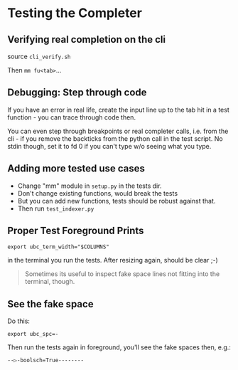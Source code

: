 # Testing the Completer

## Verifying real completion on the cli

source `cli_verify.sh`

Then `mm fu<tab>`...


## Debugging: Step through code

If you have an error in real life, create the input line up to the tab hit in a
test function - you can trace through code then.


You can even step through breakpoints or real completer calls, i.e. from the
cli - if you remove the backticks from the python call in the test script.
No stdin though, set it to fd 0 if you can't type w/o seeing what you type.

## Adding more tested use cases

- Change "mm" module in `setup.py` in the tests dir.
- Don't change existing functions, would break the tests
- But you can add new functions, tests should be robust against that.
- Then run `test_indexer.py`


## Proper Test Foreground Prints

    export ubc_term_width="$COLUMNS"

in the terminal you run the tests. After resizing again, should be clear ;-)

> Sometimes its useful to inspect fake space lines not fitting into the terminal, though.


## See the fake space

Do this:

    export ubc_spc=-

Then run the tests again in foreground, you'll see the fake spaces then, e.g.:

    --▷-boolsch=True--------
